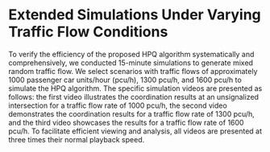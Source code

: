# Extended Simulations Under Varying Traffic Flow Conditions
To verify the efficiency of the proposed HPQ algorithm systematically and comprehensively, we conducted 15-minute simulations to generate mixed random traffic flow. We select scenarios with traffic flows of approximately 1000 passenger car units/hour (pcu/h), 1300 pcu/h, and 1600 pcu/h to simulate the HPQ algorithm. The specific simulation videos are presented as follows: the first video illustrates the coordination results at an unsignalized intersection for a traffic flow rate of 1000 pcu/h, the second video demonstrates the coordination results for a traffic flow rate of 1300 pcu/h, and the third video showcases the results for a traffic flow rate of 1600 pcu/h. To facilitate efficient viewing and analysis, all videos are presented at three times their normal playback speed.
